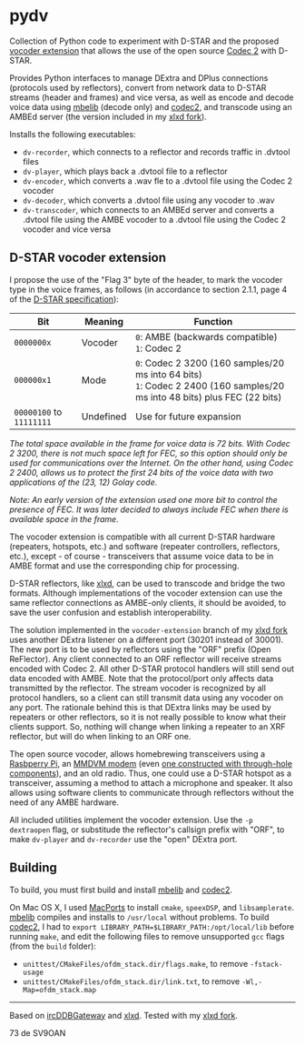 # pydv

Collection of Python code to experiment with D-STAR and the proposed [vocoder extension](#d-star-vocoder-extension) that allows the use of the open source [Codec 2](http://www.rowetel.com/codec2.html) with D-STAR.

Provides Python interfaces to manage DExtra and DPlus connections (protocols used by reflectors), convert from network data to D-STAR streams (header and frames) and vice versa, as well as encode and decode voice data using [mbelib](https://github.com/szechyjs/mbelib) (decode only) and [codec2](https://svn.code.sf.net/p/freetel/code/codec2/branches/), and transcode using an AMBEd server (the version included in my [xlxd fork](https://github.com/chazapis/xlxd)).

Installs the following executables:
* `dv-recorder`, which connects to a reflector and records traffic in .dvtool files
* `dv-player`, which plays back a .dvtool file to a reflector
* `dv-encoder`, which converts a .wav fle to a .dvtool file using the Codec 2 vocoder
* `dv-decoder`, which converts a .dvtool file using any vocoder to .wav
* `dv-transcoder`, which connects to an AMBEd server and converts a .dvtool file using the AMBE vocoder to a .dvtool file using the Codec 2 vocoder and vice versa

## D-STAR vocoder extension

I propose the use of the "Flag 3" byte of the header, to mark the vocoder type in the voice frames, as follows (in accordance to section 2.1.1, page 4 of the [D-STAR specification](https://www.jarl.com/d-star/shogen.pdf)):

| Bit | Meaning | Function |
| --- | ------- | -------- |
| `0000000x` | Vocoder | `0`: AMBE (backwards compatible)<br/>`1`: Codec 2 |
| `000000x1` | Mode | `0`: Codec 2 3200 (160 samples/20 ms into 64 bits)<br/>`1`: Codec 2 2400 (160 samples/20 ms into 48 bits) plus FEC (22 bits) |
| `00000100` to `11111111` | Undefined | Use for future expansion |

_The total space available in the frame for voice data is 72 bits. With Codec 2 3200, there is not much space left for FEC, so this option should only be used for communications over the Internet. On the other hand, using Codec 2 2400, allows us to protect the first 24 bits of the voice data with two applications of the (23, 12) Golay code._

_Note: An early version of the extension used one more bit to control the presence of FEC. It was later decided to always include FEC when there is available space in the frame._

The vocoder extension is compatible with all current D-STAR hardware (repeaters, hotspots, etc.) and software (repeater controllers, reflectors, etc.), except - of course - transceivers that assume voice data to be in AMBE format and use the corresponding chip for processing.

D-STAR reflectors, like [xlxd](https://github.com/LX3JL/xlxd), can be used to transcode and bridge the two formats. Although implementations of the vocoder extension can use the same reflector connections as AMBE-only clients, it should be avoided, to save the user confusion and establish interoperability.

The solution implemented in the `vocoder-extension` branch of my [xlxd fork](https://github.com/chazapis/xlxd) uses another DExtra listener on a different port (30201 instead of 30001). The new port is to be used by reflectors using the "ORF" prefix (Open ReFlector). Any client connected to an ORF reflector will receive streams encoded with Codec 2. All other D-STAR protocol handlers will still send out data encoded with AMBE. Note that the protocol/port only affects data transmitted by the reflector. The stream vocoder is recognized by all protocol handlers, so a client can still transmit data using any vocoder on any port. The rationale behind this is that DExtra links may be used by repeaters or other reflectors, so it is not really possible to know what their clients support. So, nothing will change when linking a repeater to an XRF reflector, but will do when linking to an ORF one.

The open source vocoder, allows homebrewing transceivers using a [Rasbperry Pi](https://www.raspberrypi.org), an [MMDVM modem](https://github.com/g4klx/MMDVM) (even [one constructed with through-hole components](https://www.florian-wolters.de/blog/2016/02/25/handcrafted-mmdvm-adapter/)), and an old radio. Thus, one could use a D-STAR hotspot as a transceiver, assuming a method to attach a microphone and speaker. It also allows using software clients to communicate through reflectors without the need of any AMBE hardware.

All included utilities implement the vocoder extension. Use the `-p dextraopen` flag, or substitude the reflector's callsign prefix with "ORF", to make `dv-player` and `dv-recorder` use the "open" DExtra port.

## Building

To build, you must first build and install [mbelib](https://github.com/szechyjs/mbelib) and [codec2](https://svn.code.sf.net/p/freetel/code/codec2/branches/).

On Mac OS X, I used [MacPorts](https://www.macports.org) to install `cmake`, `speexDSP`, and `libsamplerate`. [mbelib](https://github.com/szechyjs/mbelib) compiles and installs to `/usr/local` without problems. To build [codec2](https://svn.code.sf.net/p/freetel/code/codec2/branches/), I had to `export LIBRARY_PATH=$LIBRARY_PATH:/opt/local/lib` before running `make`, and edit the following files to remove unsupported `gcc` flags (from the `build` folder):
* `unittest/CMakeFiles/ofdm_stack.dir/flags.make`, to remove `-fstack-usage`
* `unittest/CMakeFiles/ofdm_stack.dir/link.txt`, to remove `-Wl,-Map=ofdm_stack.map`

---

Based on [ircDDBGateway](https://github.com/g4klx/ircDDBGateway) and [xlxd](https://github.com/LX3JL/xlxd). Tested with my [xlxd fork](https://github.com/chazapis/xlxd).

73 de SV9OAN
